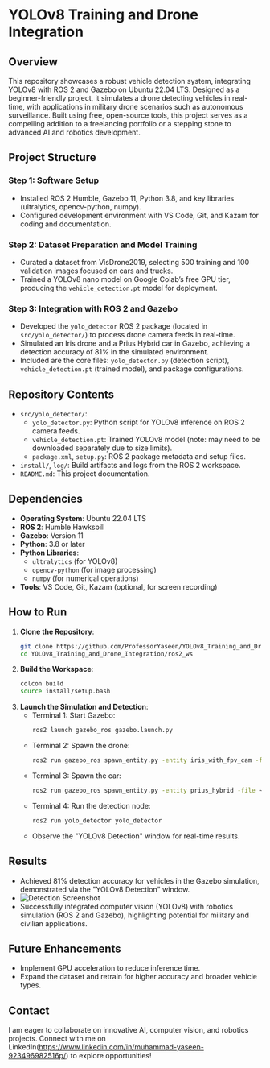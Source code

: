 # YOLOv8 Training and Drone Integration

## Overview
This repository showcases a robust vehicle detection system, integrating YOLOv8 with ROS 2 and Gazebo on Ubuntu 22.04 LTS. Designed as a beginner-friendly project, it simulates a drone detecting vehicles in real-time, with applications in military drone scenarios such as autonomous surveillance. Built using free, open-source tools, this project serves as a compelling addition to a freelancing portfolio or a stepping stone to advanced AI and robotics development.

## Project Structure
### Step 1: Software Setup
- Installed ROS 2 Humble, Gazebo 11, Python 3.8, and key libraries (ultralytics, opencv-python, numpy).
- Configured development environment with VS Code, Git, and Kazam for coding and documentation.

### Step 2: Dataset Preparation and Model Training
- Curated a dataset from VisDrone2019, selecting 500 training and 100 validation images focused on cars and trucks.
- Trained a YOLOv8 nano model on Google Colab’s free GPU tier, producing the `vehicle_detection.pt` model for deployment.

### Step 3: Integration with ROS 2 and Gazebo
- Developed the `yolo_detector` ROS 2 package (located in `src/yolo_detector/`) to process drone camera feeds in real-time.
- Simulated an Iris drone and a Prius Hybrid car in Gazebo, achieving a detection accuracy of 81% in the simulated environment.
- Included are the core files: `yolo_detector.py` (detection script), `vehicle_detection.pt` (trained model), and package configurations.

## Repository Contents
- `src/yolo_detector/`:
  - `yolo_detector.py`: Python script for YOLOv8 inference on ROS 2 camera feeds.
  - `vehicle_detection.pt`: Trained YOLOv8 model (note: may need to be downloaded separately due to size limits).
  - `package.xml`, `setup.py`: ROS 2 package metadata and setup files.
- `install/`, `log/`: Build artifacts and logs from the ROS 2 workspace.
- `README.md`: This project documentation.

## Dependencies
- **Operating System**: Ubuntu 22.04 LTS
- **ROS 2**: Humble Hawksbill
- **Gazebo**: Version 11
- **Python**: 3.8 or later
- **Python Libraries**:
  - `ultralytics` (for YOLOv8)
  - `opencv-python` (for image processing)
  - `numpy` (for numerical operations)
- **Tools**: VS Code, Git, Kazam (optional, for screen recording)


## How to Run
1. **Clone the Repository**:
   ```bash
   git clone https://github.com/ProfessorYaseen/YOLOv8_Training_and_Drone_Integration.git
   cd YOLOv8_Training_and_Drone_Integration/ros2_ws

2. **Build the Workspace**:
   ```bash
   colcon build
   source install/setup.bash

3. **Launch the Simulation and Detection**:
   - Terminal 1: Start Gazebo:
     ```bash
     ros2 launch gazebo_ros gazebo.launch.py

   - Terminal 2: Spawn the drone:
     ```bash
     ros2 run gazebo_ros spawn_entity.py -entity iris_with_fpv_cam -file /home/muhammad/PX4-Autopilot/Tools/simulation/gazebo-classic/sitl_gazebo-classic/models/iris_fpv_cam/iris_fpv_cam.sdf -x 0 -y 0 -z 1

   - Terminal 3: Spawn the car:
     ```bash
     ros2 run gazebo_ros spawn_entity.py -entity prius_hybrid -file ~/.gazebo/models/prius_hybrid/model.sdf -x 1 -y 0 -z 0

   - Terminal 4: Run the detection node:
     ```bash
     ros2 run yolo_detector yolo_detector

   - Observe the "YOLOv8 Detection" window for real-time results.

## Results
- Achieved 81% detection accuracy for vehicles in the Gazebo simulation, demonstrated via the "YOLOv8 Detection" window.
- ![Detection Screenshot](detection_screenshot.png)
- Successfully integrated computer vision (YOLOv8) with robotics simulation (ROS 2 and Gazebo), highlighting potential for military and civilian applications.

## Future Enhancements
- Implement GPU acceleration to reduce inference time.
- Expand the dataset and retrain for higher accuracy and broader vehicle types.

## Contact
I am eager to collaborate on innovative AI, computer vision, and robotics projects. Connect with me on  LinkedIn(https://www.linkedin.com/in/muhammad-yaseen-923496982516p/) to explore opportunities!
 



